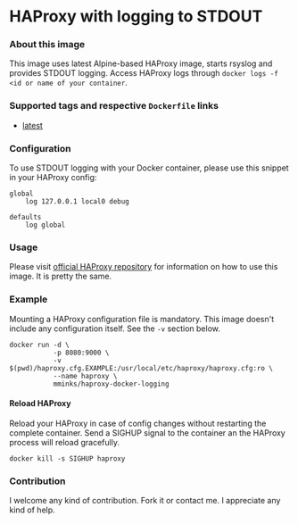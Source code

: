 HAProxy with logging to STDOUT
=====

### About this image

This image uses latest Alpine-based HAProxy image, starts rsyslog and provides STDOUT logging. Access HAProxy logs through `docker logs -f <id or name of your container`.

### Supported tags and respective `Dockerfile` links

* [latest](https://github.com/mminks/haproxy-docker-logging/blob/master/Dockerfile)

### Configuration

To use STDOUT logging with your Docker container, please use this snippet in your HAProxy config:

```
global
    log 127.0.0.1 local0 debug

defaults
    log global
```

### Usage

Please visit [official HAProxy repository](https://hub.docker.com/_/haproxy/) for information on how to use this image. It is pretty the same.

### Example

Mounting a HAProxy configuration file is mandatory. This image doesn't include any configuration itself. See the `-v` section below.

```
docker run -d \
           -p 8080:9000 \
           -v $(pwd)/haproxy.cfg.EXAMPLE:/usr/local/etc/haproxy/haproxy.cfg:ro \
           --name haproxy \
           mminks/haproxy-docker-logging
```

#### Reload HAProxy

Reload your HAProxy in case of config changes without restarting the complete container. Send a SIGHUP signal to the container an the HAProxy process will reload gracefully.

```
docker kill -s SIGHUP haproxy
```

### Contribution

I welcome any kind of contribution. Fork it or contact me. I appreciate any kind of help.


